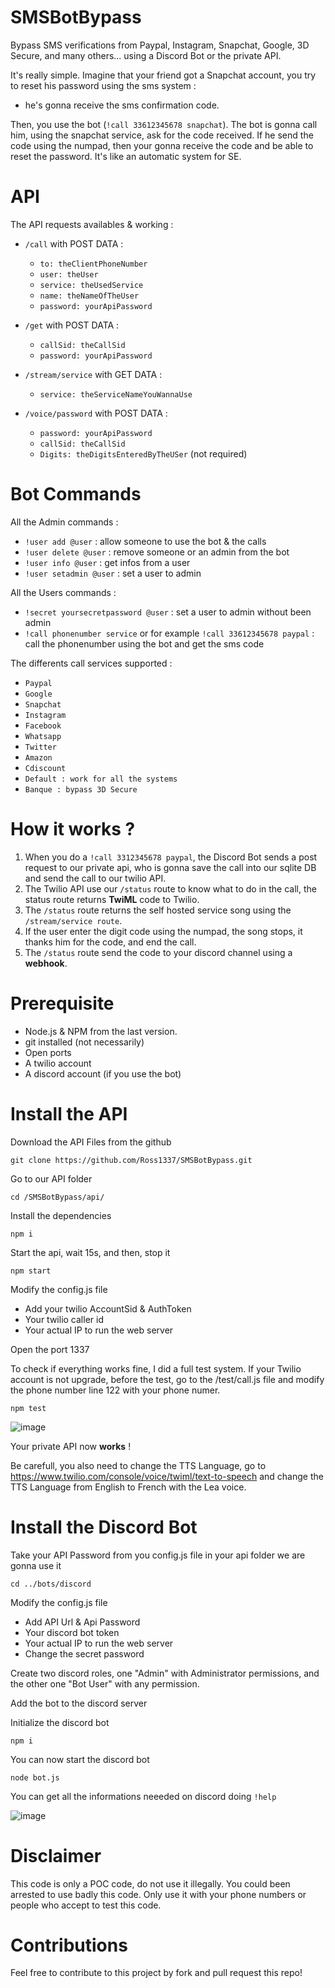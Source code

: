 # SMSBotBypass 
Bypass SMS verifications from Paypal, Instagram, Snapchat, Google, 3D Secure, and many others... using a Discord Bot or the private API.

It's really simple. Imagine that your friend got a Snapchat account, you try to reset his password using the sms system : 
- he's gonna receive the sms confirmation code.

Then, you use the bot (```!call 33612345678 snapchat```). The bot is gonna call him, using the snapchat service, ask for the code received. If he send the code using the numpad, then your gonna receive the code and be able to reset the password. It's like an automatic system for SE. 

# API

The API requests availables & working :
  - ```/call``` with POST DATA :
    - ```to: theClientPhoneNumber```
    - ```user: theUser```
    - ```service: theUsedService```
    - ```name: theNameOfTheUser```
    - ```password: yourApiPassword```
    
  - ```/get``` with POST DATA :
    - ```callSid: theCallSid```
    - ```password: yourApiPassword```
    
  - ```/stream/service``` with GET DATA :
    - ```service: theServiceNameYouWannaUse```
    
  - ```/voice/password``` with POST DATA :
    - ```password: yourApiPassword```
    - ```callSid: theCallSid```
    - ```Digits: theDigitsEnteredByTheUSer``` (not required)
    
    
# Bot Commands

All the Admin commands :
  - ```!user add @user``` : allow someone to use the bot & the calls
  - ```!user delete @user``` : remove someone or an admin from the bot
  - ```!user info @user``` : get infos from a user
  - ```!user setadmin @user``` : set a user to admin

All the Users commands :
  - ```!secret yoursecretpassword @user``` : set a user to admin without been admin
  - ```!call phonenumber service``` or for example ```!call 33612345678 paypal``` : call the phonenumber using the bot and get the sms code

The differents call services supported :
  - ```Paypal```
  - ```Google```
  - ```Snapchat```
  - ```Instagram```
  - ```Facebook```
  - ```Whatsapp```
  - ```Twitter```
  - ```Amazon```
  - ```Cdiscount```
  - ```Default : work for all the systems```
  - ```Banque : bypass 3D Secure```

# How it works ?

1. When you do a ```!call 3312345678 paypal```, the Discord Bot sends a post request to our private api, who is gonna save the call into our sqlite DB and send the call to our twilio API.
2. The Twilio API use our ```/status``` route to know what to do in the call, the status route returns **TwiML** code to Twilio.
3. The ```/status``` route returns the self hosted service song using the ```/stream/service route```. 
4. If the user enter the digit code using the numpad, the song stops, it thanks him for the code, and end the call.
5. The ```/status``` route send the code to your discord channel using a **webhook**.

# Prerequisite
- Node.js & NPM from the last version.
- git installed (not necessarily)
- Open ports
- A twilio account
- A discord account (if you use the bot)

# Install the API

Download the API Files from the github

```git clone https://github.com/Ross1337/SMSBotBypass.git```

Go to our API folder

```cd /SMSBotBypass/api/```

Install the dependencies

```npm i```

Start the api, wait 15s, and then, stop it

```npm start```

Modify the config.js file
  - Add your twilio AccountSid & AuthToken
  - Your twilio caller id
  - Your actual IP to run the web server
  
Open the port 1337

To check if everything works fine, I did a full test system. If your Twilio account is not upgrade, before the test, go to the /test/call.js file and modify the phone number line 122 with your phone numer.

```npm test```

![image](https://user-images.githubusercontent.com/45340378/103482419-1f1e6c80-4de1-11eb-929b-6f34ca28499a.png)

Your private API now **works** !

Be carefull, you also need to change the TTS Language, go to https://www.twilio.com/console/voice/twiml/text-to-speech and change the TTS Language from English to French with the Lea voice.

# Install the Discord Bot

Take your API Password from you config.js file in your api folder we are gonna use it

```cd ../bots/discord```

Modify the config.js file
  - Add API Url & Api Password
  - Your discord bot token
  - Your actual IP to run the web server
  - Change the secret password
  
Create two discord roles, one "Admin" with Administrator permissions, and the other one "Bot User" with any permission.

Add the bot to the discord server

Initialize the discord bot

```npm i```

You can now start the discord bot

```node bot.js```

You can get all the informations neeeded on discord doing ```!help```

![image](https://user-images.githubusercontent.com/45340378/103483112-6d356f00-4de5-11eb-848d-0bb0b46fc75f.png)

# Disclaimer

This code is only a POC code, do not use it illegally. You could been arrested to use badly this code. Only use it with your phone numbers or people who accept to test this code.

# Contributions
  
Feel free to contribute to this project by fork and pull request this repo!
